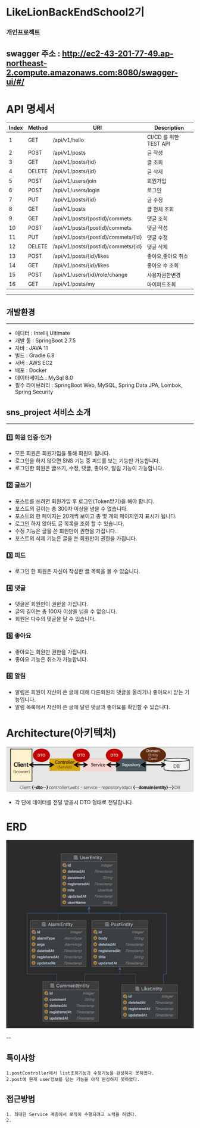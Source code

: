 # LikeLionBackEndSchool2기
### 개인프로젝트

swagger 주소 : http://ec2-43-201-77-49.ap-northeast-2.compute.amazonaws.com:8080/swagger-ui/#/
---

# API 명세서
| Index | Method | URI                                 | Description         |
|-------|--------|-------------------------------------|---------------------|
| 1     | GET    | /api/v1/hello                       | CI/CD 를 위한 TEST API |
| 2     | POST   | /api/v1/posts                       | 글 작성                |
| 3     | GET    | /api/v1/posts/{id}                  | 글 조회                |
| 4     | DELETE | /api/v1/posts/{id}                  | 글 삭제                |
| 5     | POST   | /api/v1/users/join                  | 회원가입                |
| 6     | POST   | /api/v1/users/login                 | 로그인                 |
| 7     | PUT    | /api/v1/posts/{id}                  | 글 수정                |
| 8     | GET    | /api/v1/posts                       | 글 전체 조회             |
| 9     | GET    | /api/v1/posts/{postId}/commets      | 댓글  조회            |
| 10    | POST   | /api/v1/posts/{postId}/commets      | 댓글 작성               |
| 11    | PUT    | /api/v1/posts/{postId}/commets/{id}      | 댓글 수정               |
| 12    | DELETE | /api/v1/posts/{postId}/commets/{id} | 댓글 삭제               |
| 13    |  POST | /api/v1/posts/{id}/likes | 좋아요,좋아요 취소 |
| 14    | GET | /api/v1/posts/{id}/likes | 좋아요 수 조회 |
| 15    | POST | /api/v1/users/{id}/role/change | 사용자권한변경  |
|16     | GET | /api/v1/posts/my | 마이피드조회 |


---

## 개발환경

---

- 에디터 : Intellij Ultimate
- 개발 툴 : SpringBoot 2.7.5
- 자바 : JAVA 11
- 빌드 : Gradle 6.8
- 서버 : AWS EC2
- 배포 : Docker
- 데이터베이스 : MySql 8.0
- 필수 라이브러리 : SpringBoot Web, MySQL, Spring Data JPA, Lombok, Spring Security

## **sns_project 서비스 소개**

---

### 1️⃣ **회원 인증·인가**

- 모든 회원은 회원가입을 통해 회원이 됩니다.
- 로그인을 하지 않으면 SNS 기능 중 피드를 보는 기능만 가능합니다.
- 로그인한 회원은 글쓰기, 수정, 댓글, 좋아요, 알림 기능이 가능합니다.

### 2️⃣ 글쓰기

- 포스트를 쓰려면 회원가입 후 로그인(Token받기)을 해야 합니다.
- 포스트의 길이는 총 300자 이상을 넘을 수 없습니다.
- 포스트의 한 페이지는 20개씩 보이고 총 몇 개의 페이지인지 표시가 됩니다.
- 로그인 하지 않아도 글 목록을 조회 할 수 있습니다.
- 수정 기능은 글을 쓴 회원만이 권한을 가집니다.
- 포스트의 삭제 기능은 글을 쓴 회원만이 권한을 가집니다.

### 3️⃣ 피드

- 로그인 한 회원은 자신이 작성한 글 목록을 볼 수 있습니다.

### 4️⃣ 댓글

- 댓글은 회원만이 권한을 가집니다.
- 글의 길이는 총 100자 이상을 넘을 수 없습니다.
- 회원은 다수의 댓글을 달 수 있습니다.

### 5️⃣ 좋아요

- 좋아요는 회원만 권한을 가집니다.
- 좋아요 기능은 취소가 가능합니다.

### 6️⃣ 알림

- 알림은 회원이 자신이 쓴 글에 대해 다른회원의 댓글을 올리거나 좋아요시 받는 기능입니다.
- 알림 목록에서 자신이 쓴 글에 달린 댓글과 좋아요를 확인할 수 있습니다.

# Architecture(아키텍처)

![img.png](img.png)


- 각 단에 데이터를 전달 받을시 DTO 형태로 전달합니다.

# ERD
![img_1.png](img_1.png)




--
## 특이사항
    1.postController에서 list조회기능과 수정기능을 완성하지 못하였다.
    2.post에 현재 user정보를 담는 기능을 아직 완성하지 못하였다. 


## 접근방법
    1. 최대한 Service 계층에서 로직이 수행되려고 노력을 하였다.
    2. 